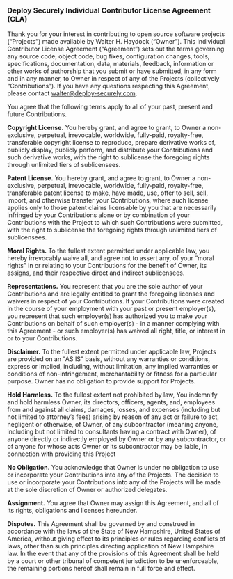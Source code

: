 ### Deploy Securely Individual Contributor License Agreement (CLA)

Thank you for your interest in contributing to open source software projects (“Projects”) made available by Walter H. Haydock (“Owner”).
This Individual Contributor License Agreement (“Agreement”) sets out the terms governing any source code, object code, bug fixes, configuration
changes, tools, specifications, documentation, data, materials, feedback, information or other works of authorship that you submit or have submitted,
in any form and in any manner, to Owner in respect of any of the Projects (collectively “Contributions”). If you have any questions respecting this 
Agreement, please contact walter@deploy-securely.com.

You agree that the following terms apply to all of your past, present and future Contributions.

**Copyright License.** You hereby grant, and agree to grant, to Owner a non-exclusive, perpetual,
irrevocable, worldwide, fully-paid, royalty-free, transferable copyright license to reproduce,
prepare derivative works of, publicly display, publicly perform, and distribute your Contributions
and such derivative works, with the right to sublicense the foregoing rights through unlimited tiers of sublicensees.

**Patent License.** You hereby grant, and agree to grant, to Owner a non-exclusive, perpetual, irrevocable,
worldwide, fully-paid, royalty-free, transferable patent license to make, have made, use, offer to sell, sell,
import, and otherwise transfer your Contributions, where such license applies only to those patent claims
licensable by you that are necessarily infringed by your Contributions alone or by combination of your
Contributions with the Project to which such Contributions were submitted, with the right to sublicense the
foregoing rights through unlimited tiers of sublicensees.

**Moral Rights.** To the fullest extent permitted under applicable law, you hereby irrevocably waive all, and agree not to
assert any, of your “moral rights” in or relating to your Contributions for the benefit of Owner, its assigns, and
their respective direct and indirect sublicensees.

**Representations.** You represent that you are the sole author of your Contributions and are legally entitled
to grant the foregoing licenses and waivers in respect of your Contributions. If your Contributions were
created in the course of your employment with your past or present employer(s), you represent that such
employer(s) has authorized you to make your Contributions on behalf of such employer(s) - in a manner complying with this Agreement - or such employer(s) has waived all right, title, or interest in or to your Contributions.

**Disclaimer.** To the fullest extent permitted under applicable law, Projects are provided on an "AS IS"
basis, without any warranties or conditions, express or implied, including, without limitation, any implied
warranties or conditions of non-infringement, merchantability or fitness for a particular purpose. Owner has 
no obligation to provide support for Projects.

**Hold Harmless.**
To the fullest extent not prohibited by law, You indemnify and hold harmless Owner, its directors, officers, agents, and, employees from and against all claims, damages, losses, and expenses (including but not limited to attorney’s fees) arising by reason of any act or failure to act, negligent or otherwise, of Owner, of any subcontractor (meaning anyone, including but not limited to consultants having a contract with Owner), of anyone directly or indirectly employed by Owner or by any subcontractor, or of anyone for whose acts Owner or its subcontractor may be liable, in connection with providing this Project

**No Obligation.** You acknowledge that Owner is under no obligation to use or incorporate your Contributions
into any of the Projects. The decision to use or incorporate your Contributions into any of the Projects will be
made at the sole discretion of Owner or authorized delegates.

**Assignment.** You agree that Owner may assign this Agreement, and all of its rights, obligations and licenses
hereunder.

**Disputes.** This Agreement shall be governed by and construed in accordance with the laws of the State of
New Hampshire, United States of America, without giving effect to its principles or rules regarding conflicts of laws,
other than such principles directing application of New Hampshire law. In the event that any of the provisions of this Agreement
shall be held by a court or other tribunal of competent jurisdiction to be unenforceable, the remaining portions hereof shall remain 
in full force and effect.
